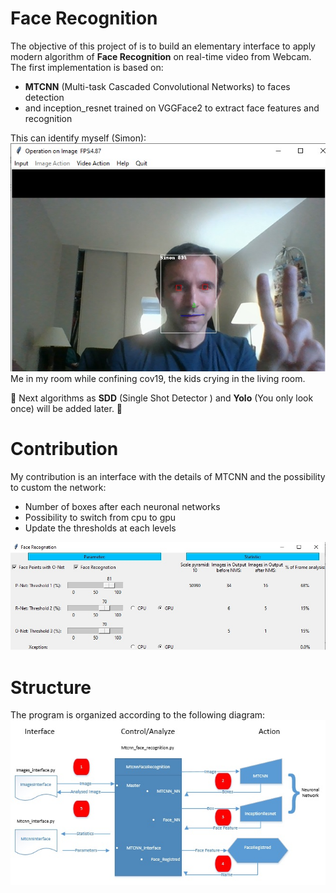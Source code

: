 # Face Recognition

The objective of this project of is to build an elementary interface to apply modern algorithm of **Face Recognition** on real-time video from Webcam.
The first implementation is based on:
* **MTCNN** (Multi-task Cascaded Convolutional Networks) to faces detection
* and inception_resnet trained on VGGFace2 to extract face features and recognition

This can identify myself (Simon):<br/>
![Exemple my face](https://raw.githubusercontent.com/Splumecocq/FaceRecognition/master/images/MeInMyRoom.jpg)<br/>
Me in my room while confining cov19, the kids crying in the living room.

:construction:
Next algorithms as **SDD** (Single Shot Detector ) and **Yolo** (You only look once) will be added later.
:construction:

# Contribution
My contribution is an interface with the details of MTCNN and the possibility to custom the network:
-	Number of boxes after each neuronal networks
-	Possibility to switch from cpu to gpu
-	Update the thresholds at each levels

![MTCNN_Interface](https://raw.githubusercontent.com/Splumecocq/FaceRecognition/master/images/MTCNN_Screen.jpg)

# Structure
The program is organized according to the following diagram:
![Diagram_Flux](https://raw.githubusercontent.com/Splumecocq/FaceRecognition/master/images/Diagram_Flux.jpg)




